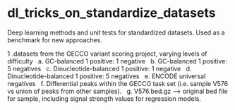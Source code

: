 # dl_tricks_on_standardize_datasets
Deep learning methods and unit tests for standardized datasets. Used as a benchmark for new approaches. 

1 .datasets from the GECCO variant scoring project, varying levels of difficulty &nbsp;
  a. GC-balanced 1 positive: 1 negative &nbsp;
  b. GC-balanced 1 positive: 5 negatives &nbsp;
  c. Dinucleotide-balanced 1 positive: 1 negative &nbsp;
  d. Dinucleotide-balanced 1 positive: 5 negatives &nbsp;
  e. ENCODE universal negatives &nbsp;
  f. Differential peaks within the GECCO task set (i.e. sample V576 vs union of peaks from other samples). &nbsp;
  g. V576.bed.gz --> original bed file for sample, including signal strength values for regression models.
  